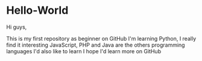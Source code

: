 # Hello-World

Hi guys,

This is my first repository as beginner on GitHub
I'm learning Python, I really find it interesting
JavaScript, PHP and Java are the others programming languages I'd also like to learn
I hope I'd learn more on GitHub
